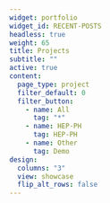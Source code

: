 ```yaml
---
widget: portfolio
widget_id: RECENT-POSTS
headless: true
weight: 65
title: Projects
subtitle: ""
active: true
content:
  page_type: project
  filter_default: 0
  filter_button:
    - name: All
      tag: "*"
    - name: HEP-PH
      tag: HEP-PH
    - name: Other
      tag: Demo
design:
  columns: "3"
  view: showcase
  flip_alt_rows: false
---
```

